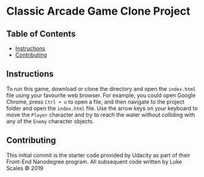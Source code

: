 # Classic Arcade Game Clone Project

## Table of Contents

- [Instructions](#instructions)
- [Contributing](#contributing)

## Instructions

To run this game, download or clone the directory and open the `index.html` file using your favourite web browser. For example, you could open Google Chrome, press `Ctrl + o` to open a file, and then navigate to the project folder and open the `index.html` file.
Use the arrow keys on your keyboard to move the `Player` character and try to reach the water without colliding with any of the `Enemy` character objects.

## Contributing

This initial commit is the starter code provided by Udacity as part of their Front-End Nanodegree program. All subsequent code written by Luke Scales © 2019
